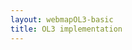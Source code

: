 ```yaml
---
layout: webmapOL3-basic
title: OL3 implementation
---
```


<div id="mapOL3" style="width: 100%, height: 400px"></div>

<script>
  new ol.Map({
    layers: [
      new ol.layer.Tile({source: new ol.source.OSM()}),
      
      new ol.layer.Tile({source: new ol.source.GeoJSON({
	  projection: 'EPSG:4326',
      url: '/data/tpoints.geojson'
  })
  })
    
    ],
    view: new ol.View2D({
      center: ol.proj.transform([-1.55, 53.8], 'EPSG:4326', 'EPSG:3857'),
          zoom: 12
    }),
    target: 'mapOL3'
  }); 
</script>

<!-- new e.g. var vectorLayer = new ol.layer.Vector({
  source: new ol.source.GeoJSON({
    projection: 'EPSG:3857',
    url: 'data/geojson/countries.geojson'
  }),

<!-- old e.g.  
            })
        }); -->
